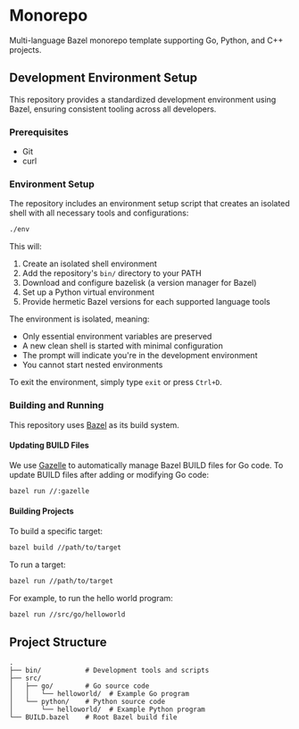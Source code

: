# Monorepo

Multi-language Bazel monorepo template supporting Go, Python, and C++ projects.

## Development Environment Setup

This repository provides a standardized development environment using Bazel, ensuring consistent tooling across all developers.

### Prerequisites

- Git
- curl

### Environment Setup

The repository includes an environment setup script that creates an isolated shell with all necessary tools and configurations:

```sh
./env
```

This will:
1. Create an isolated shell environment
2. Add the repository's `bin/` directory to your PATH
3. Download and configure bazelisk (a version manager for Bazel)
4. Set up a Python virtual environment
5. Provide hermetic Bazel versions for each supported language tools

The environment is isolated, meaning:
- Only essential environment variables are preserved
- A new clean shell is started with minimal configuration
- The prompt will indicate you're in the development environment
- You cannot start nested environments

To exit the environment, simply type `exit` or press `Ctrl+D`.

### Building and Running

This repository uses [Bazel](https://bazel.build/) as its build system. 

#### Updating BUILD Files

We use [Gazelle](https://github.com/bazelbuild/bazel-gazelle) to automatically manage Bazel BUILD files for Go code. To update BUILD files after adding or modifying Go code:

```bash
bazel run //:gazelle
```

#### Building Projects

To build a specific target:
```bash
bazel build //path/to/target
```

To run a target:
```bash
bazel run //path/to/target
```

For example, to run the hello world program:
```bash
bazel run //src/go/helloworld
```

## Project Structure

```
.
├── bin/           # Development tools and scripts
├── src/          
│   ├── go/        # Go source code
│   │   └── helloworld/  # Example Go program
│   └── python/    # Python source code
│       └── helloworld/  # Example Python program
└── BUILD.bazel    # Root Bazel build file
```
